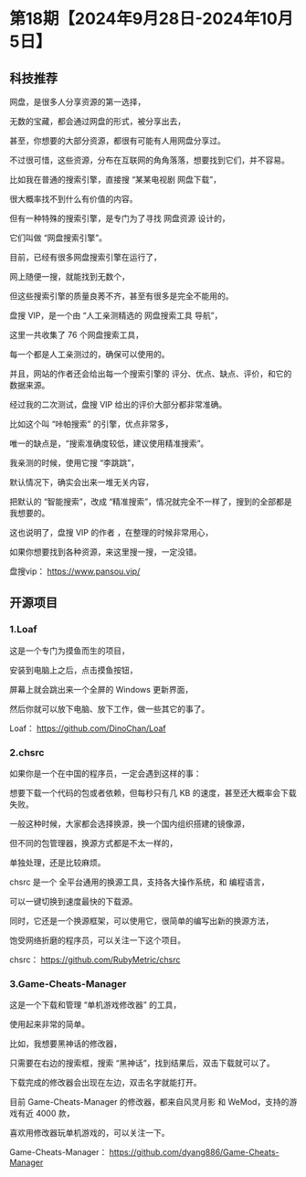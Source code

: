# 第18期【2024年9月28日-2024年10月5日】

## 科技推荐


网盘，是很多人分享资源的第一选择，

无数的宝藏，都会通过网盘的形式，被分享出去，

甚至，你想要的大部分资源，都很有可能有人用网盘分享过。

不过很可惜，这些资源，分布在互联网的角角落落，想要找到它们，并不容易。

比如我在普通的搜索引擎，直接搜 “某某电视剧 网盘下载”，

很大概率找不到什么有价值的内容。

但有一种特殊的搜索引擎，是专门为了寻找 网盘资源 设计的，

它们叫做 “网盘搜索引擎”。

目前，已经有很多网盘搜索引擎在运行了，

网上随便一搜，就能找到无数个，

但这些搜索引擎的质量良莠不齐，甚至有很多是完全不能用的。

盘搜 VIP，是一个由 “人工亲测精选的 网盘搜索工具 导航”，

这里一共收集了 76 个网盘搜索工具，

每一个都是人工亲测过的，确保可以使用的。

并且，网站的作者还会给出每一个搜索引擎的 评分、优点、缺点、评价，和它的数据来源。

经过我的二次测试，盘搜 VIP 给出的评价大部分都非常准确。

比如这个叫 “咔帕搜索” 的引擎，优点非常多，

唯一的缺点是，“搜索准确度较低，建议使用精准搜索”。

我亲测的时候，使用它搜 “李跳跳”，

默认情况下，确实会出来一堆无关内容，

把默认的 “智能搜索”，改成 “精准搜索”，情况就完全不一样了，搜到的全部都是我想要的。

这也说明了，盘搜 VIP 的作者 ，在整理的时候非常用心，

如果你想要找到各种资源，来这里搜一搜，一定没错。

盘搜vip：
https://www.pansou.vip/

## 开源项目

### 1.Loaf

这是一个专门为摸鱼而生的项目，

安装到电脑上之后，点击摸鱼按钮，

屏幕上就会跳出来一个全屏的 Windows 更新界面，

然后你就可以放下电脑、放下工作，做一些其它的事了。

Loaf：
https://github.com/DinoChan/Loaf

### 2.chsrc

如果你是一个在中国的程序员，一定会遇到这样的事：

想要下载一个代码的包或者依赖，但每秒只有几 KB 的速度，甚至还大概率会下载失败。

一般这种时候，大家都会选择换源，换一个国内组织搭建的镜像源，

但不同的包管理器，换源方式都是不太一样的，

单独处理，还是比较麻烦。

chsrc 是一个 全平台通用的换源工具，支持各大操作系统，和 编程语言，

可以一键切换到速度最快的下载源。

同时，它还是一个换源框架，可以使用它，很简单的编写出新的换源方法，

饱受网络折磨的程序员，可以关注一下这个项目。

chsrc：
https://github.com/RubyMetric/chsrc

### 3.Game-Cheats-Manager

这是一个下载和管理 “单机游戏修改器” 的工具，

使用起来非常的简单。

比如，我想要黑神话的修改器，

只需要在右边的搜索框，搜索 “黑神话”，找到结果后，双击下载就可以了。

下载完成的修改器会出现在左边，双击名字就能打开。

目前 Game-Cheats-Manager 的修改器，都来自风灵月影 和 WeMod，支持的游戏有近 4000 款，

喜欢用修改器玩单机游戏的，可以关注一下。

Game-Cheats-Manager：
https://github.com/dyang886/Game-Cheats-Manager
